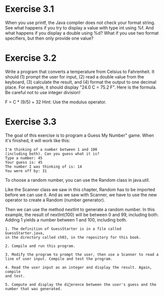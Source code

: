 # Exercise 3.1

When you use printf, the Java compiler does not check your
format string. See what happens if you try to display a value with type int
using %f. And what happens if you display a double using %d? What if you
use two format specifiers, but then only provide one value?

# Exercise 3.2

Write a program that converts a temperature from Celsius to
Fahrenheit. It should (1) prompt the user for input, (2) read a double value
from the keyboard, (3) calculate the result, and (4) format the output to one
decimal place. For example, it should display "24.0 C = 75.2 F".
Here is the formula. Be careful not to use integer division!

F = C * (9/5) + 32
Hint: Use the modulus operator.

# Exercise 3.3

The goal of this exercise is to program a Guess My Number"
game. When it's finished, it will work like this:

	I'm thinking of a number between 1 and 100
	(including both). Can you guess what it is?
	Type a number: 45
	Your guess is: 45
	The number I was thinking of is: 14
	You were off by: 31

To choose a random number, you can use the Random class in java.util.

Like the Scanner class we saw in this chapter, Random has to be imported
before we can use it. And as we saw with Scanner, we have to use the new
operator to create a Random (number generator).

Then we can use the method nextInt to generate a random number. In this
example, the result of nextInt(100) will be between 0 and 99, including both.
Adding 1 yields a number between 1 and 100, including both.

	1. The definition of GuessStarter is in a file called GuessStarter.java,
	in the directory called ch03, in the repository for this book.

	2. Compile and run this program.

	3. Modify the program to prompt the user, then use a Scanner to read a
	line of user input. Compile and test the program.

	4. Read the user input as an integer and display the result. Again, compile
	and test.

	5. Compute and display the dierence between the user's guess and the
	number that was generated.

